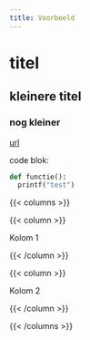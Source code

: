```yaml
---
title: Voorbeeld
---
```

<!-- dit is tekst die niet wordt weergeven op de pagina -->
# titel

## kleinere titel

### nog kleiner

<!-- dit is een link. Het linker deel is hoe het eruit gaat zien .. -->
<!-- .. en het rechter deel is de link waartoe het verwijst         -->
<!-- de link moet beginnen met https://                             -->
[url](https://google.com)

code blok:
``` python
def functie():
  printf("test")
```

<!-- hier is een kolom omgeving met 2 kolommen -->
<!-- dit is de start van de kolom omgeving     -->
{{< columns >}}

<!-- dit is de start van de eerste kolom       -->
{{< column >}}

<!-- binnenin is de inhoud van de eerste kolom -->
Kolom 1

<!-- dit is het einde van de eerste kolom      -->
{{< /column >}}

<!-- dit is de start van de tweede kolom       -->
{{< column >}}

<!-- binnenin is de inhoud van de tweede kolom -->
Kolom 2

<!-- dit is het einde van de tweede kolom      -->
{{< /column >}}

<!-- dit is het einde van de kolom omgeving    -->
{{< /columns >}}
